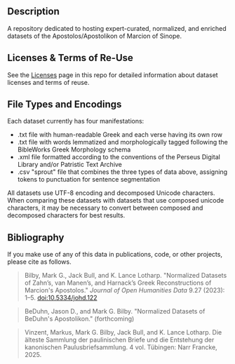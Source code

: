 ## Description

A repository dedicated to hosting expert-curated, normalized, and enriched datasets of the Apostolos/Apostolikon of Marcion of Sinope.

## Licenses & Terms of Re-Use

See the [Licenses](https://github.com/nauarchus/Marcion_Apostolos/blob/main/LICENSE.md) page in this repo for detailed information about dataset licenses and terms of reuse.

## File Types and Encodings

Each dataset currently has four manifestations:
* .txt file with human-readable Greek and each verse having its own row
* .txt file with words lemmatized and morphologically tagged following the BibleWorks Greek Morphology schema
* .xml file formatted according to the conventions of the Perseus Digital Library and/or Patristic Text Archive
* .csv "sprout" file that combines the three types of data above, assigning tokens to punctuation for sentence segmentation

All datasets use UTF-8 encoding and decomposed Unicode characters. When comparing these datasets with datasets that use composed unicode characters, it may be necessary to convert between composed and decomposed characters for best results.

## Bibliography

If you make use of any of this data in publications, code, or other projects, please cite as follows.

> Bilby, Mark G., Jack Bull, and K. Lance Lotharp. "Normalized Datasets of Zahn’s, van Manen’s, and Harnack’s Greek Reconstructions of Marcion's Apostolos." *Journal of Open Humanities Data* 9.27 (2023): 1–5. [doi:10.5334/johd.122](https://doi.org/10.5334/johd.122)

> BeDuhn, Jason D., and Mark G. Bilby. "Normalized Datasets of BeDuhn's Apostolikon." (forthcoming)

> Vinzent, Markus, Mark G. Bilby, Jack Bull, and K. Lance Lotharp. Die älteste Sammlung der paulinischen Briefe und die Entstehung der kanonischen Paulusbriefsammlung. 4 vol. Tübingen: Narr Francke, 2025.
